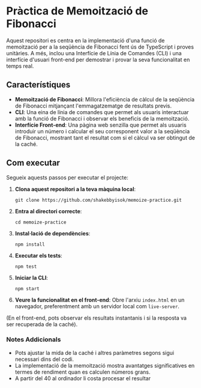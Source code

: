 
# Pràctica de Memoització de Fibonacci

Aquest repositori es centra en la implementació d'una funció de memoització per a la seqüència de Fibonacci fent ús de TypeScript i proves unitàries. A més, inclou una Interfície de Línia de Comandes (CLI) i una interfície d'usuari front-end per demostrar i provar la seva funcionalitat en temps real.

## Característiques

- **Memoització de Fibonacci**: Millora l'eficiència de càlcul de la seqüència de Fibonacci mitjançant l'emmagatzematge de resultats previs.
- **CLI**: Una eina de línia de comandes que permet als usuaris interactuar amb la funció de Fibonacci i observar els beneficis de la memoització.
- **Interfície Front-end**: Una pàgina web senzilla que permet als usuaris introduir un número i calcular el seu corresponent valor a la seqüència de Fibonacci, mostrant tant el resultat com si el càlcul va ser obtingut de la caché.

## Com executar

Segueix aquests passos per executar el projecte:

1. **Clona aquest repositori a la teva màquina local**:
   ```
   git clone https://github.com/shakebbyisok/memoize-practice.git
   ```
   
2. **Entra al directori correcte**:
   ```
   cd memoize-practice
   ```
   
3. **Instal·lació de dependències**:
   ```
   npm install
   ```
   
4. **Executar els tests**:
   ```
   npm test
   ```
   
5. **Iniciar la CLI**:
   ```
   npm start
   ```
   
6. **Veure la funcionalitat en el front-end**:
   Obre l'arxiu `index.html` en un navegador, preferentment amb un servidor local com `live-server`.

(En el front-end, pots observar els resultats instantanis i si la resposta va ser recuperada de la caché).

### Notes Addicionals

- Pots ajustar la mida de la caché i altres paràmetres segons sigui necessari dins del codi.
- La implementació de la memoització mostra avantatges significatives en termes de rendiment quan es calculen números grans.
- A partir del 40 al ordinador li costa procesar el resultar
